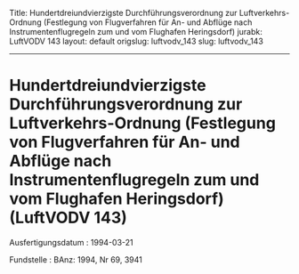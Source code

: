 Title: Hundertdreiundvierzigste Durchführungsverordnung zur Luftverkehrs-Ordnung (Festlegung
  von Flugverfahren für An- und Abflüge nach Instrumentenflugregeln zum und vom Flughafen
  Heringsdorf)
jurabk: LuftVODV 143
layout: default
origslug: luftvodv_143
slug: luftvodv_143

---

# Hundertdreiundvierzigste Durchführungsverordnung zur Luftverkehrs-Ordnung (Festlegung von Flugverfahren für An- und Abflüge nach Instrumentenflugregeln zum und vom Flughafen Heringsdorf) (LuftVODV 143)

Ausfertigungsdatum
:   1994-03-21

Fundstelle
:   BAnz: 1994, Nr 69, 3941

